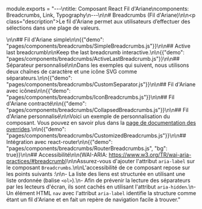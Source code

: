module.exports = "---\ntitle: Composant React Fil d'Ariane\ncomponents: Breadcrumbs, Link, Typography\n---\n\n# Breadcrumbs (Fil d'Ariane)\n\n<p class=\"description\">Le fil d'Ariane permet aux utilisateurs d’effectuer des sélections dans une plage de valeurs.</p>\n\n## Fil d'Ariane simple\n\n{{\"demo\": \"pages/components/breadcrumbs/SimpleBreadcrumbs.js\"}}\n\n## Active last breadcrumb\n\nKeep the last breadcrumb interactive.\n\n{{\"demo\": \"pages/components/breadcrumbs/ActiveLastBreadcrumb.js\"}}\n\n## Séparateur personnalisé\n\nDans les exemples qui suivent, nous utilisons deux chaînes de caractère et une icône SVG comme séparateurs.\n\n{{\"demo\": \"pages/components/breadcrumbs/CustomSeparator.js\"}}\n\n## Fil d'Ariane avec icônes\n\n{{\"demo\": \"pages/components/breadcrumbs/IconBreadcrumbs.js\"}}\n\n## Fil d'Ariane contracté\n\n{{\"demo\": \"pages/components/breadcrumbs/CollapsedBreadcrumbs.js\"}}\n\n## Fil d'Ariane personnalisé\n\nVoici un exemple de personnalisation du composant. Vous pouvez en savoir plus dans la [page de documentation des overrides](/customization/components/).\n\n{{\"demo\": \"pages/components/breadcrumbs/CustomizedBreadcrumbs.js\"}}\n\n## Intégration avec react-router\n\n{{\"demo\": \"pages/components/breadcrumbs/RouterBreadcrumbs.js\", \"bg\": true}}\n\n## Accessibilité\n\n(WAI-ARIA: https://www.w3.org/TR/wai-aria-practices/#breadcrumb)\n\nAssurez-vous d'ajouter l'attribut `aria-label` sur le composant `Breadcrumbs`.\n\nL'accessibilité de ce composant repose sur les points suivants :\n\n- La liste des liens est structurée en utilisant une liste ordonnée (balise `<ol>`).\n- Afin de prévenir la lecture des séparateurs par les lecteurs d'écran, ils sont cachés en utilisant l'attribut `aria-hidden`.\n- Un élément HTML `nav` avec l'attribut `aria-label` identifie la structure comme étant un fil d'Ariane et en fait un repère de navigation facile à trouver."
